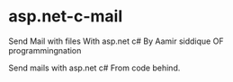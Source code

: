 # asp.net-c-mail
Send Mail with files With asp.net c# 
By Aamir siddique OF programmingnation

Send mails with asp.net c# From code behind.
